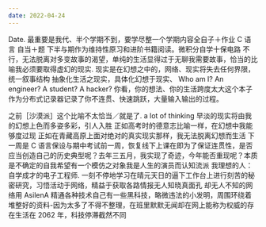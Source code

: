 ```yaml
---
date: 2022-04-24
---
```


Date. 最重要是我代、半个学期不到，要学尽整一个学期内容全自子＋作业 C 语言 自当＋题 下半与期作为维持性原习和进阶书籍阅读。微积分自学十保电路
不行，无法脱离对多变故事的渴望，单纯的生活显得过于无聊我需要故事，恰当的比喻我必须要取得虚幻的现实.
现实是在幻想之中的，网络、现实将失去任何界限，统一叙事结构
抽象化生活之现实，具体化幻想于现实、
Who am I? An engineer? A student? A hacker?
你看，你的想法、你的生活跨度太大这个本子作为分布式记录器记录了你不连贯、快速跳跃，大量输入输出的过程。

之前［沙漠派］这个比喻不太恰当／就是了. a lot of thinking
早淡的现实将由我的幻想上色而多姿多彩，引人入胜
正如高考时的德意志比喻一样，在幻想中我能够度过现
正如在青藏高原上面对绝对的真实现实那样，我无法脱离幻想而生活
下一周是 C 语言保设与期中考试前一周，恢复线下上课在即为了保证连贯性，是否应当创造自己的历史典型呢？去年三五月，我实现了奇迹，今年能否重现呢？本质是不确定的自我希望有一个模仿之对象我是人生的演员而认知流派
我理想的人：自学成才的电子工程师.
一刻不停地学习在晴元天日的逼下工作台上进行刻苦的秘密研究，习悟活动于网络，精益于获取各路情报无人知晓真面孔 却无人不知的网络用 AsilenA 精通各种技术自己有一些黑科技，略微违法的小发明，周围环绕着堆整好的资料-因为太多了不得不整理，在班里默默无闻却在网上能称为权威的存在生活在 2062 年，科技停滞截然不同
